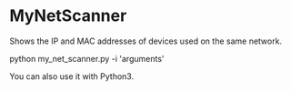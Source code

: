 # MyNetScanner

Shows the IP and MAC addresses of devices used on the same network.

python my_net_scanner.py -i 'arguments'

You can also use it with Python3.
